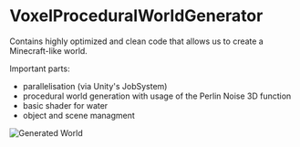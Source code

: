 # VoxelProceduralWorldGenerator
Contains highly optimized and clean code that allows us to create a Minecraft-like world.

Important parts: 
- parallelisation (via Unity's JobSystem)
- procedural world generation with usage of the Perlin Noise 3D function
- basic shader for water
- object and scene managment

![Generated World](https://i.imgur.com/R1HfNmB.jpg)
